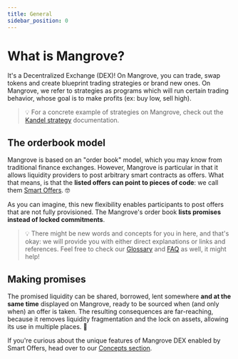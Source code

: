 ```yaml
---
title: General
sidebar_position: 0
---
```


# What is Mangrove?

It's a Decentralized Exchange (DEX)! On Mangrove, you can trade, swap tokens and create blueprint trading strategies or brand new ones. On Mangrove, we refer to strategies as programs which will run certain trading behavior, whose goal is to make profits (ex: buy low, sell high).

> 💡
> For a concrete example of strategies on Mangrove, check out the [Kandel strategy](./kandel/README.md) documentation.


## The orderbook model

Mangrove is based on an "order book" model, which you may know from traditional finance exchanges. However, Mangrove is particular in that it allows liquidity providers to post arbitrary smart contracts as offers. What that means, is that the **listed offers can point to pieces of code**: we call them [Smart Offers](../developers/terms/smart-offer.md). 🤓

As you can imagine, this new flexibility enables participants to post offers that are not fully provisioned. The Mangrove's order book **lists promises instead of locked commitments**.

> 💡
> There might be new words and concepts for you in here, and that's okay: we will provide you with either direct explanations or links and references. Feel free to check our [Glossary](../developers/glossary.md) and [FAQ](./FAQ/README.md) as well, it might help!


## Making promises

The promised liquidity can be shared, borrowed, lent somewhere **and at the same time** displayed on Mangrove, ready to be sourced when (and only when) an offer is taken.
The resulting consequences are far-reaching, because it removes liquidity fragmentation and the lock on assets, allowing its use in multiple places. 🔐

If you're curious about the unique features of Mangrove DEX enabled by Smart Offers, head over to our [Concepts section](./high-level/concepts/smart-offers.md).